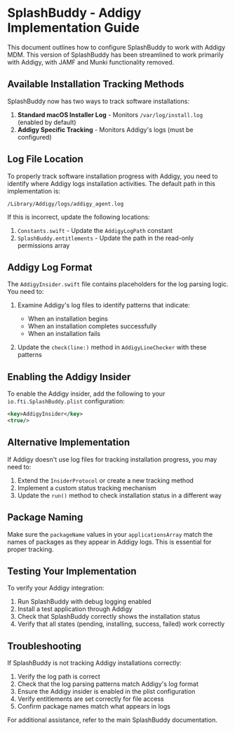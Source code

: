 # SplashBuddy - Addigy Implementation Guide

This document outlines how to configure SplashBuddy to work with Addigy MDM. This version of SplashBuddy has been streamlined to work primarily with Addigy, with JAMF and Munki functionality removed.

## Available Installation Tracking Methods

SplashBuddy now has two ways to track software installations:

1. **Standard macOS Installer Log** - Monitors `/var/log/install.log` (enabled by default)
2. **Addigy Specific Tracking** - Monitors Addigy's logs (must be configured)

## Log File Location

To properly track software installation progress with Addigy, you need to identify where Addigy logs installation activities. The default path in this implementation is:

```
/Library/Addigy/logs/addigy_agent.log
```

If this is incorrect, update the following locations:

1. `Constants.swift` - Update the `AddigyLogPath` constant
2. `SplashBuddy.entitlements` - Update the path in the read-only permissions array

## Addigy Log Format

The `AddigyInsider.swift` file contains placeholders for the log parsing logic. You need to:

1. Examine Addigy's log files to identify patterns that indicate:
   - When an installation begins
   - When an installation completes successfully
   - When an installation fails

2. Update the `check(line:)` method in `AddigyLineChecker` with these patterns

## Enabling the Addigy Insider

To enable the Addigy insider, add the following to your `io.fti.SplashBuddy.plist` configuration:

```xml
<key>AddigyInsider</key>
<true/>
```

## Alternative Implementation

If Addigy doesn't use log files for tracking installation progress, you may need to:

1. Extend the `InsiderProtocol` or create a new tracking method
2. Implement a custom status tracking mechanism
3. Update the `run()` method to check installation status in a different way

## Package Naming

Make sure the `packageName` values in your `applicationsArray` match the names of packages as they appear in Addigy logs. This is essential for proper tracking.

## Testing Your Implementation

To verify your Addigy integration:

1. Run SplashBuddy with debug logging enabled
2. Install a test application through Addigy
3. Check that SplashBuddy correctly shows the installation status
4. Verify that all states (pending, installing, success, failed) work correctly

## Troubleshooting

If SplashBuddy is not tracking Addigy installations correctly:

1. Verify the log path is correct
2. Check that the log parsing patterns match Addigy's log format
3. Ensure the Addigy insider is enabled in the plist configuration
4. Verify entitlements are set correctly for file access
5. Confirm package names match what appears in logs

For additional assistance, refer to the main SplashBuddy documentation.